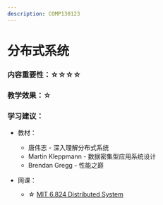 ```yaml
---
description: COMP130123
---
```


# 分布式系统

### 内容重要性：☆☆☆☆

### 教学效果：☆

### 学习建议：

* 教材：
  * 唐伟志 - 深入理解分布式系统
  * Martin Kleppmann - 数据密集型应用系统设计
  * Brendan Gregg - 性能之巅
*   网课：

    * ☆ [MIT 6.824 Distributed System](https://csdiy.wiki/%E5%B9%B6%E8%A1%8C%E4%B8%8E%E5%88%86%E5%B8%83%E5%BC%8F%E7%B3%BB%E7%BB%9F/MIT6.824/)



